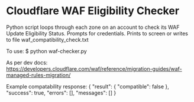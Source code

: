 # Cloudflare WAF Eligibility Checker

Python script loops through each zone on an account to check its WAF Update Eligibility Status.
Prompts for credentials.
Prints to screen or writes to file waf_compatibility_check.txt

To use: $ python waf-checker.py 

As per dev docs: https://developers.cloudflare.com/waf/reference/migration-guides/waf-managed-rules-migration/

Example compatability response:
{
	"result": {
		"compatible": false
	},
	"success": true,
	"errors": [],
	"messages": []
}
